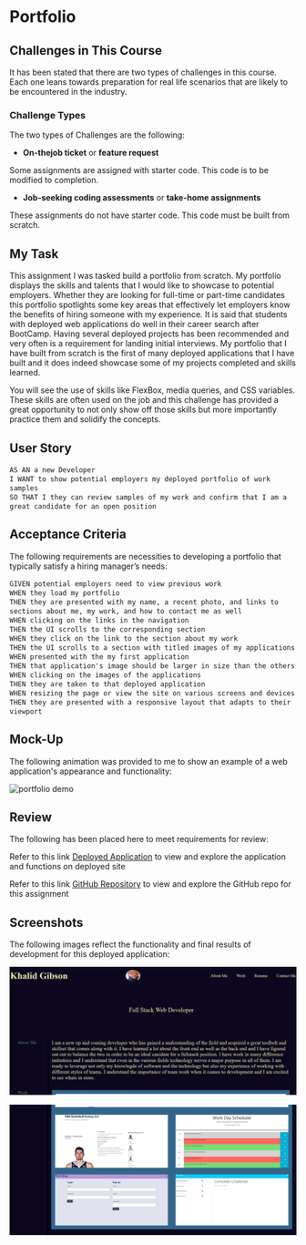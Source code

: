 # Portfolio

## Challenges in This Course

It has been stated that there are two types of challenges in this course. Each one leans towards preparation for real life scenarios that are likely to be encountered in the industry.

### Challenge Types

The two types of Challenges are the following:

* **On-thejob ticket** or **feature request**

Some assignments are assigned with starter code. This code is to be modified to completion.

* **Job-seeking coding assessments** or **take-home assignments** 

These assignments do not have starter code. This code must be built from scratch.

## My Task

This assignment I was tasked build a portfolio from scratch. My portfolio displays the skills and talents that I would like to showcase to potential employers. Whether they are looking for full-time or part-time candidates this portfolio spotlights some key areas that effectively let employers know the benefits of hiring someone with my experience. It is said that students with deployed web applications do well in their career search after BootCamp. Having several deployed projects has been recommended and very often is a requirement for landing initial interviews. My portfolio that I have built from scratch is the first of many deployed applications that I have built and it does indeed showcase some of my projects completed and skills learned.

You will see the use of skills like FlexBox, media queries, and CSS variables. These skills are often used on the job and this challenge has provided a great opportunity to not only show off those skills but more importantly practice them and solidify the concepts.

## User Story

```
AS AN a new Developer
I WANT to show potential employers my deployed portfolio of work samples
SO THAT I they can review samples of my work and confirm that I am a great candidate for an open position
```

## Acceptance Criteria

The following requirements are necessities to developing a portfolio that typically satisfy a  hiring manager’s needs:

```
GIVEN potential employers need to view previous work
WHEN they load my portfolio
THEN they are presented with my name, a recent photo, and links to sections about me, my work, and how to contact me as well
WHEN clicking on the links in the navigation
THEN the UI scrolls to the corresponding section
WHEN they click on the link to the section about my work
THEN the UI scrolls to a section with titled images of my applications
WHEN presented with the my first application
THEN that application's image should be larger in size than the others
WHEN clicking on the images of the applications
THEN they are taken to that deployed application
WHEN resizing the page or view the site on various screens and devices
THEN they are presented with a responsive layout that adapts to their viewport
```

## Mock-Up

The following animation was provided to me to show an example of a web application's appearance and functionality:

![portfolio demo](./assets/images/02-advanced-css-homework-demo.gif)

## Review 

The following has been placed here to meet requirements for review:


Refer to this link [Deployed Application](https://thekhalidgibson.github.io/Portfolio/) to view and explore the application and functions on deployed site

Refer to this link [GitHub Repository](https://github.com/TheKhalidGibson/Portfolio) to view and explore the GitHub repo for this assignment


## Screenshots

The following images reflect the functionality and final results of development for this deployed application:

![Image showing the URL where the deployed application landing page can be found](./assets/images/screenShotNew1.png)

![Image showing a landing page for a note taker application](./assets/images/screenShotNew2.png)

